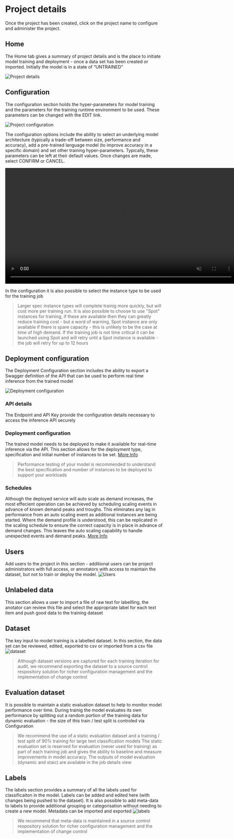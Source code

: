 # Project details

Once the project has been created, click on the project name to configure and administer the project. 

## Home

The Home tab gives a summary of project details and is the place to initiate model training and deployment - once a data set has been created or imported. 
Initially the model is in a state of “UNTRAINED” 

![Project details](../img/project-details/project-details-01.png)

## Configuration

The configuration section holds the hyper-parameters for model training and the parameters for the training runtime environment to be used. These parameters can be changed with the EDIT link.

![Project configuration](../img/project-details/project-configuration-01.png)

The configuration options include the ability to select an underlying model architecture (typically a trade-off between size, performance and accuracy), add a pre-trained language model (to improve accuracy in a specific domain) and set other training hyper-parameters. Typically, these parameters can be left at their default values. Once changes are made, select CONFIRM or CANCEL.

<video autoplay muted loop width="740" controls>
  <source src="../video/test.mp4" type="video/mp4"/>
  Your browser does not support the video tag.
</video>

In the configuration it is also possible to select the instance type to be used for the training job
>Larger spec instance types will complete trainig more quickly, but will cost more per training run. It is also possible to choose to use "Spot" instances for training, if these are available then they can greatly reduce training cost - but a word of warning, Spot instance are only available if there is spare capacity - this is unlikely to be the case at time of high demand. If the training job is not time critical it can be launched using Spot and will retry until a Spot instance is available - the job will retry for up to 12 hours 

## Deployment configuration

The Deployment Configuration section includes the ability to export a Swagger definition of the API that can be used to perform real time inference from the trained model  

![Deployment configuration](../img/project-details/deployment-configuration.png)

### API details

The Endpoint and API Key provide the configuration details necessary to access the inference API securely

### Deployment configuration

The trained model needs to be deployed to make it available for real-time inference via the API. This section allows for the deployment type, specification and initial number of instances to be set. [More Info](../user-guide/03-maintain-deployment-configuration.md#deployment-configuration)
> Performance testing of your model is recommended to understand the best specification and number of instances to be deployed to support your workloads

### Schedules
Although the deployed service will auto scale as demand increases, the most effecient operation can be achieved by scheduling scaling events in advance of known demand peaks and troughs. This eliminates any lag in performance from an auto scaling event as additional instances are being started. Where the demand profile is understood, this can be replicated in the scaling schedule to ensure the correct capacity is in place in advance of demand changes. This leaves the auto scaling capability to handle unexpected events and demand peaks. [More Info](../user-guide/03-maintain-deployment-configuration.md#schedules)  

## Users

Add users to the project in this section - additional users can be project administrators with full access, or annotators with access to maintain the dataset, but not to train or deploy the model.
![Users](../img/project-details/users.png)

## Unlabeled data

This section allows a user to import a file of raw text for labellling, the anotator can review this file and select the appropriate label for each text item and push good data to the training dataset

## Dataset

The key input to model training is a labelled dataset. In this section, the data set can be reviewed, edited, exported to csv or imported from a csv file
![dataset](../img/project-details/dataset.png)

> Although dataset versions are captured for each training iteration for audit, we recommend exporting the dataset to a source control respository solution for richer configuration management and the implementation of change control

## Evaluation dataset

It is possible to maintain a static evaluation dataset to help to monitor model performance over time. During trainig the model evaluates its own performance by splitting out a random portion of the training data for dynamic evaluation - the size of this train / test split is controled via Configuration 
> We recommend the use of a static evaluation dataset and a training / test split of 90% training for large text classification models
The static evaluation set is reserved for evaluation (never used for training) as part of each training job and gives the ability to baseline and measure improvements in model accuracy. The outputs of model evaluation (dynamic and staic) are available in the job details view

## Labels

The labels section provides a summary of all the labels used for classificaiton in the model. Labels can be added and edited here (with changes being pushed to the dataset). It is also possible to add meta-data to labels to provide additional grouping or categorisation without needing to create a new model. Metadata can be imported and exported
![labels](../img/project-details/labels.png)

> We recommend that meta-data is maintained in a source control respository solution for richer configuration management and the implementation of change control